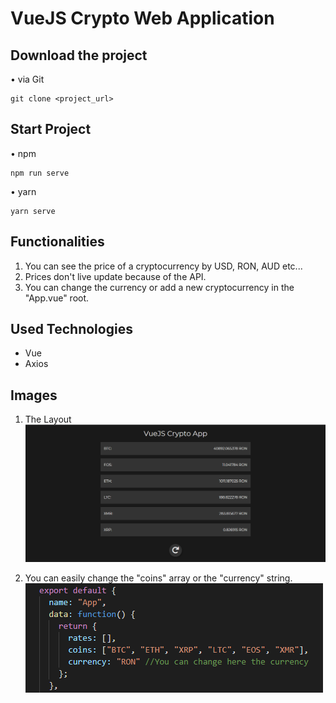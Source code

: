 # VueJS Crypto Web Application
## Download the project

• via Git

```
git clone <project_url>
```

## Start Project

• npm

```
npm run serve
```

• yarn

```
yarn serve
```

## Functionalities

1. You can see the price of a cryptocurrency by USD, RON, AUD etc...
2. Prices don't live update because of the API.
3. You can change the currency or add a new cryptocurrency in the "App.vue" root.

## Used Technologies
- Vue
- Axios

## Images

1. The Layout
![App Layout](https://github.com/andreipintilie/vue-crypto-app/blob/master/src/assets/Img1.PNG?raw=true)

2. You can easily change the "coins" array or the "currency" string.
![Code Preview](https://github.com/andreipintilie/vue-crypto-app/blob/master/src/assets/Img2.PNG?raw=true)
